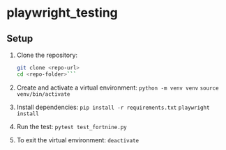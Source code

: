 # playwright_testing


## Setup
1. Clone the repository:
   ```sh
   git clone <repo-url>
   cd <repo-folder>```

2. Create and activate a virtual environment:
    `python -m venv venv`
    `source venv/bin/activate`

3. Install dependencies:
    `pip install -r requirements.txt`
    `playwright install`

4. Run the test:
    `pytest test_fortnine.py`

5. To exit the virtual environment:
    `deactivate`

